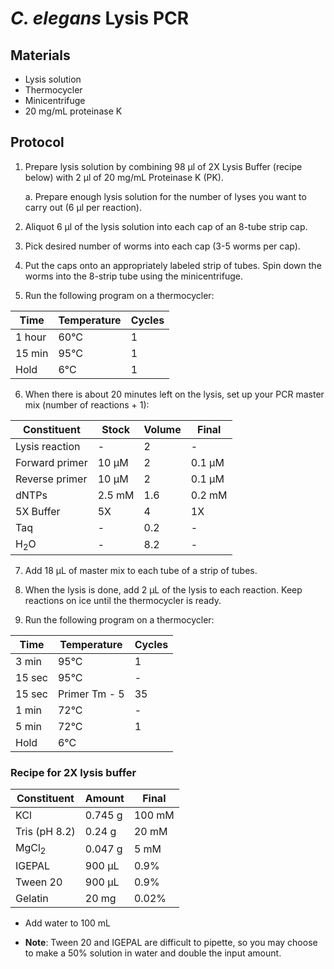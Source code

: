 # *C. elegans* Lysis PCR

## Materials

- Lysis solution
- Thermocycler
- Minicentrifuge
- 20 mg/mL proteinase K

## Protocol

1. Prepare lysis solution by combining 98 μl of 2X Lysis Buffer (recipe below) with 2 μl of 20 mg/mL Proteinase K (PK).

    a. Prepare enough lysis solution for the number of lyses you want to carry out (6 μl per reaction).

2. Aliquot 6 μl of the lysis solution into each cap of an 8-tube strip cap.

3. Pick desired number of worms into each cap (3-5 worms per cap).

4. Put the caps onto an appropriately labeled strip of tubes. Spin down the worms into the 8-strip tube using the minicentrifuge.

5. Run the following program on a thermocycler:

|  Time  | Temperature | Cycles |
|--------|-------------|--------|
| 1 hour | 60°C        | 1      |
| 15 min | 95°C        | 1      |
| Hold   | 6°C         | 1      |

6. When there is about 20 minutes left on the lysis, set up your PCR master mix (number of reactions + 1):

| Constituent    | Stock  | Volume | Final  |
|----------------|--------|--------|--------|
| Lysis reaction | -      | 2      | -      |
| Forward primer | 10 μM  | 2      | 0.1 μM |
| Reverse primer | 10 μM  | 2      | 0.1 μM |
| dNTPs          | 2.5 mM | 1.6    | 0.2 mM |
| 5X Buffer      | 5X     | 4      | 1X     |
| Taq            | -      | 0.2    | -      |
| H<sub>2</sub>O | -      | 8.2    | -      |

7. Add 18 μL of master mix to each tube of a strip of tubes.

8. When the lysis is done, add 2 μL of the lysis to each reaction. Keep reactions on ice until the thermocycler is ready.

9. Run the following program on a thermocycler:

|  Time  | Temperature   | Cycles |
|--------|---------------|--------|
| 3 min  | 95°C          | 1      |
| 15 sec | 95°C          | -      |
| 15 sec | Primer Tm - 5 | 35     |
| 1 min  | 72°C          | -      |
| 5 min  | 72°C          | 1      |
| Hold   | 6°C           |        |

### Recipe for 2X lysis buffer

| Constituent      | Amount  | Final  |
|------------------|---------|--------|
| KCl              | 0.745 g | 100 mM |
| Tris (pH 8.2)    | 0.24 g  | 20 mM  |
| MgCl<sub>2</sub> | 0.047 g | 5 mM   |
| IGEPAL           | 900 μL  | 0.9%   |
| Tween 20         | 900 μL  | 0.9%   |
| Gelatin          | 20 mg   | 0.02%  |

- Add water to 100 mL

- **Note**: Tween 20 and IGEPAL are difficult to pipette, so you may choose to make a 50% solution in water and double the input amount.

